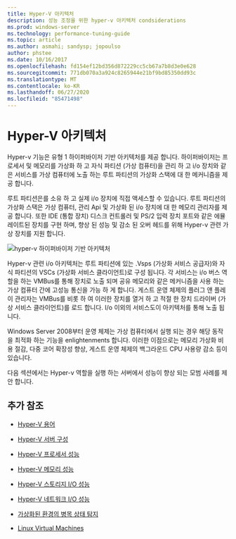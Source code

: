 ```yaml
---
title: Hyper-V 아키텍처
description: 성능 조정을 위한 hyper-v 아키텍처 condsiderations
ms.prod: windows-server
ms.technology: performance-tuning-guide
ms.topic: article
ms.author: asmahi; sandysp; jopoulso
author: phstee
ms.date: 10/16/2017
ms.openlocfilehash: fd154ef12bd356d872229cc5cb67a7b8d3e0e628
ms.sourcegitcommit: 771db070a3a924c8265944e21bf9bd85350dd93c
ms.translationtype: MT
ms.contentlocale: ko-KR
ms.lasthandoff: 06/27/2020
ms.locfileid: "85471498"
---
```

# <a name="hyper-v-architecture"></a>Hyper-V 아키텍처

Hyper-v 기능은 유형 1 하이퍼바이저 기반 아키텍처를 제공 합니다. 하이퍼바이저는 프로세서 및 메모리를 가상화 하 고 자식 파티션 (가상 컴퓨터)을 관리 하 고 i/o 장치와 같은 서비스를 가상 컴퓨터에 노출 하는 루트 파티션의 가상화 스택에 대 한 메커니즘을 제공 합니다.

루트 파티션은를 소유 하 고 실제 i/o 장치에 직접 액세스할 수 있습니다. 루트 파티션의 가상화 스택은 가상 컴퓨터, 관리 Api 및 가상화 된 i/o 장치에 대 한 메모리 관리자를 제공 합니다. 또한 IDE (통합 장치) 디스크 컨트롤러 및 PS/2 입력 장치 포트와 같은 에뮬레이트된 장치를 구현 하며, 향상 된 성능 및 감소 된 오버 헤드를 위해 Hyper-v 관련 가상 장치를 지원 합니다.

![hyper-v 하이퍼바이저 기반 아키텍처](../../media/perftune-guide-hyperv-arch.png)

Hyper-v 관련 i/o 아키텍처는 루트 파티션에 있는 .Vsps (가상화 서비스 공급자)와 자식 파티션의 VSCs (가상화 서비스 클라이언트)로 구성 됩니다. 각 서비스는 i/o 버스 역할을 하는 VMBus를 통해 장치로 노출 되며 공유 메모리와 같은 메커니즘을 사용 하는 가상 컴퓨터 간에 고성능 통신을 가능 하 게 합니다. 게스트 운영 체제의 플러그 앤 플레이 관리자는 VMBus를 비롯 하 여 이러한 장치를 열거 하 고 적절 한 장치 드라이버 (가상 서비스 클라이언트)를 로드 합니다. I/o 이외의 서비스도이 아키텍처를 통해 노출 됩니다.

Windows Server 2008부터 운영 체제는 가상 컴퓨터에서 실행 되는 경우 해당 동작을 최적화 하는 기능을 enlightenments 합니다. 이러한 이점으로는 메모리 가상화 비용 절감, 다중 코어 확장성 향상, 게스트 운영 체제의 백그라운드 CPU 사용량 감소 등이 있습니다.

다음 섹션에서는 Hyper-v 역할을 실행 하는 서버에서 성능이 향상 되는 모범 사례를 제안 합니다.

## <a name="additional-references"></a>추가 참조

-   [Hyper-V 용어](terminology.md)

-   [Hyper-V 서버 구성](configuration.md)

-   [Hyper-V 프로세서 성능](processor-performance.md)

-   [Hyper-V 메모리 성능](memory-performance.md)

-   [Hyper-V 스토리지 I/O 성능](storage-io-performance.md)

-   [Hyper-V 네트워크 I/O 성능](network-io-performance.md)

-   [가상화된 환경의 병목 상태 탐지](detecting-virtualized-environment-bottlenecks.md)

-   [Linux Virtual Machines](linux-virtual-machine-considerations.md)
